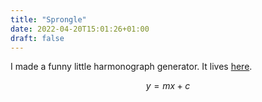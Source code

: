 ```yaml
---
title: "Sprongle"
date: 2022-04-20T15:01:26+01:00
draft: false
---
```


I made a funny little harmonograph generator. It lives [here](https://sprongle.fishlasers.co.uk).

$$
y = mx + c
$$